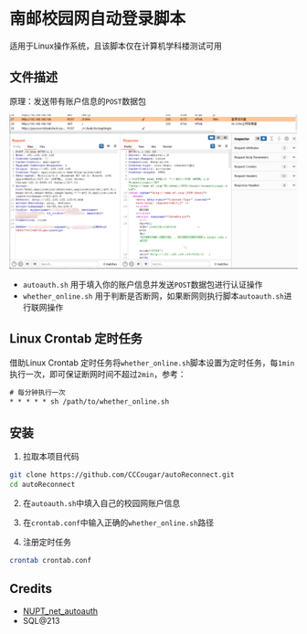 # 南邮校园网自动登录脚本

适用于Linux操作系统，且该脚本仅在计算机学科楼测试可用

## 文件描述

原理：发送带有账户信息的`POST`数据包

![](./img/3dabfb672eb0de533f39d25d17493a6.png)

- `autoauth.sh` 用于填入你的账户信息并发送`POST`数据包进行认证操作
- `whether_online.sh` 用于判断是否断网，如果断网则执行脚本`autoauth.sh`进行联网操作

## Linux Crontab 定时任务

借助Linux Crontab 定时任务将`whether_online.sh`脚本设置为定时任务，每`1min`执行一次，即可保证断网时间不超过`2min`，参考：

```txt
# 每分钟执行一次
* * * * * sh /path/to/whether_online.sh
```

## 安装

1. 拉取本项目代码
```bash
git clone https://github.com/CCCougar/autoReconnect.git
cd autoReconnect
```

2. 在`autoauth.sh`中填入自己的校园网账户信息

3. 在`crontab.conf`中输入正确的`whether_online.sh`路径

4. 注册定时任务

```bash
crontab crontab.conf
```

## Credits

- [NUPT_net_autoauth](https://github.com/karsacui/NUPT_net_autoauth)
- SQL@213